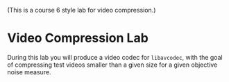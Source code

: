 
(This is a course 6 style lab for video compression.)

Video Compression Lab
=====================

During this lab you will produce a video codec for `libavcodec`, with the goal of compressing test videos smaller than a given size for a given objective noise measure.

